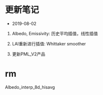 # 更新笔记

* 2019-08-02

1. Albedo, Emissivity: 历史平均插值，线性插值

2. LAI重新进行插值: Whittaker smoother

3. 更新PML_V2产品

# rm 

 Albedo_interp_8d_hisavg
 
